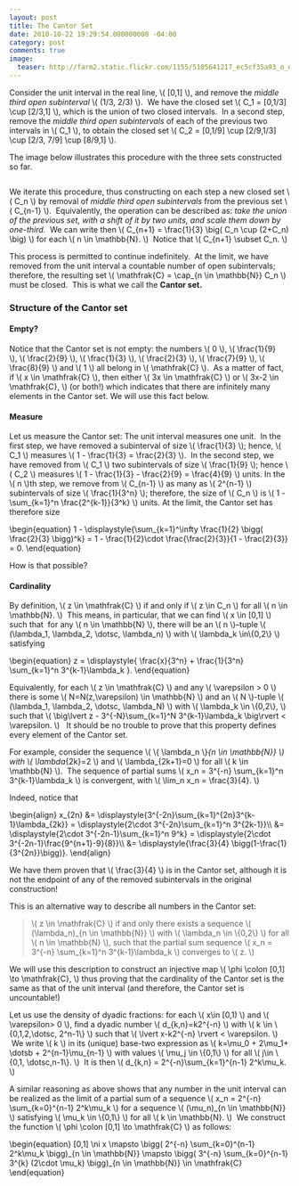 ```yaml
---
layout: post
title: The Cantor Set
date: 2010-10-22 19:29:54.000000000 -04:00
category: post
comments: true
image:
  teaser: http://farm2.static.flickr.com/1155/5105641217_ec5cf35a93_o_d.jpg
---
```


Consider the unit interval in the real line, <span>\\( [0,1] \\)</span>, and remove the *middle third open subinterval* <span>\\( (1/3, 2/3) \\)</span>.  We have the closed set <span>\\( C_1 = [0,1/3] \cup [2/3,1] \\)</span>, which is the union of two closed intervals.  In a second step, remove the *middle third open subintervals* of each of the previous two intervals in <span>\\( C_1 \\)</span>, to obtain the closed set <span>\\( C_2 = [0,1/9] \cup [2/9,1/3] \cup [2/3, 7/9] \cup [8/9,1] \\)</span>.

The image below illustrates this procedure with the three sets constructed so far.

<img style="text-align:center;" title="Three steps into the Cantor set" src="http://farm2.static.flickr.com/1155/5105641217_ec5cf35a93_o_d.jpg" alt="" />

We iterate this procedure, thus constructing on each step a new closed set <span>\\( C_n \\)</span> by removal of *middle third open subintervals* from the previous set <span>\\( C_{n-1} \\)</span>.  Equivalently, the operation can be described as: *take the union of the previous set, with a shift of it by two units, and scale them down by one-third.*  We can write then <span>\\( C_{n+1} = \frac{1}{3} \big( C_n \cup (2+C_n) \big) \\)</span> for each <span>\\( n \in \mathbb{N}. \\)</span>  Notice that <span>\\( C_{n+1} \subset C_n. \\)</span>

This process is permitted to continue indefinitely.  At the limit, we have removed from the unit interval a countable number of open subintervals; therefore, the resulting set <span>\\( \mathfrak{C} = \cap_{n \in \mathbb{N}} C_n \\)</span> must be closed.  This is what we call the **Cantor set.**

### Structure of the Cantor set

#### Empty?

Notice that the Cantor set is not empty: the numbers <span>\\( 0 \\)</span>, <span>\\( \frac{1}{9} \\)</span>, <span>\\( \frac{2}{9} \\)</span>, <span>\\( \frac{1}{3} \\)</span>, <span>\\( \frac{2}{3} \\)</span>, <span>\\( \frac{7}{9} \\)</span>, <span>\\( \frac{8}{9} \\)</span> and <span>\\( 1 \\)</span> all belong in <span>\\( \mathfrak{C} \\)</span>.  As a matter of fact, if <span>\\( x \in \mathfrak{C} \\)</span>, then either <span>\\( 3x \in \mathfrak{C} \\)</span> or <span>\\( 3x-2 \in \mathfrak{C}, \\)</span> (or both!) which indicates that there are infinitely many elements in the Cantor set.  We will use this fact below.

#### Measure

Let us measure the Cantor set: The unit interval measures one unit.  In the first step, we have removed a subinterval of size <span>\\( \frac{1}{3} \\)</span>; hence, <span>\\( C_1 \\)</span> measures <span>\\( 1 - \frac{1}{3} = \frac{2}{3} \\)</span>.  In the second step, we have removed from <span>\\( C_1 \\)</span> two subintervals of size <span>\\( \frac{1}{9} \\)</span>; hence <span>\\( C_2 \\)</span> measures <span>\\( 1 - \frac{1}{3} - \frac{2}{9} = \frac{4}{9} \\)</span> units. In the <span>\\( n \\)</span>th step, we remove from <span>\\( C_{n-1} \\)</span> as many as <span>\\( 2^{n-1} \\)</span> subintervals of size <span>\\( \frac{1}{3^n} \\)</span>; therefore, the size of <span>\\( C_n \\)</span> is <span>\\( 1 - \sum_{k=1}^n \frac{2^{k-1}}{3^k} \\)</span> units.  At the limit, the Cantor set has therefore size

<div>
\begin{equation}
 1 - \displaystyle{\sum_{k=1}^\infty \frac{1}{2} \bigg( \frac{2}{3} \bigg)^k} = 1 - \frac{1}{2}\cdot \frac{\frac{2}{3}}{1 - \frac{2}{3}} = 0. 
 \end{equation}
</div>

How is that possible?

#### Cardinality

By definition, <span>\\( z \in \mathfrak{C} \\)</span> if and only if <span>\\( z \in C_n \\)</span> for all <span>\\( n \in \mathbb{N}. \\)</span>  This means, in particular, that we can find <span>\\( x \in [0,1] \\)</span> such that  for any <span>\\( n \in \mathbb{N} \\)</span>, there will be an <span>\\( n \\)</span>–tuple <span>\\( (\lambda_1, \lambda_2, \dotsc, \lambda_n) \\)</span> with <span>\\( \lambda_k \in\\{0,2\\} \\)</span> satisfying

<div>
\begin{equation}
 z = \displaystyle{ \frac{x}{3^n} + \frac{1}{3^n} \sum_{k=1}^n 3^{k-1}\lambda_k }. 
 \end{equation}
</div>

Equivalently, for each <span>\\( z \in \mathfrak{C} \\)</span> and any <span>\\( \varepsilon > 0 \\)</span> there is some <span>\\( N=N(z,\varepsilon) \in \mathbb{N} \\)</span> and an <span>\\( N \\)</span>-tuple <span>\\( (\lambda_1, \lambda_2, \dotsc, \lambda_N) \\)</span> with <span>\\( \lambda_k \in \\{0,2\\}, \\)</span> such that <span>\\( \big\lvert z - 3^{-N}\sum_{k=1}^N 3^{k-1}\lambda_k \big\rvert < \varepsilon. \\)</span>   It should be no trouble to prove that this property defines every element of the Cantor set.

For example, consider the sequence <span>\\( \\{ \lambda_n \\}_{n \in \mathbb{N}} \\)</span> with <span>\\( \lambda_{2k}=2 \\)</span> and <span>\\( \lambda_{2k+1}=0 \\)</span> for all <span>\\( k \in \mathbb{N} \\)</span>.  The sequence of partial sums <span>\\( x_n = 3^{-n} \sum_{k=1}^n 3^{k-1}\lambda_k \\)</span> is convergent, with <span>\\( \lim_n x_n = \frac{3}{4}. \\)</span>

Indeed, notice that

<div>
\begin{align} 
x_{2n} &= \displaystyle{3^{-2n}\sum_{k=1}^{2n}3^{k-1}\lambda_{2k}} = \displaystyle{2\cdot 3^{-2n}\sum_{k=1}^n 3^{2k-1}}\\
&= \displaystyle{2\cdot 3^{-2n-1}\sum_{k=1}^n 9^k} = \displaystyle{2\cdot 3^{-2n-1}\frac{9^{n+1}-9}{8}}\\
&= \displaystyle{\frac{3}{4} \bigg(1-\frac{1}{3^{2n}}\bigg)}.
\end{align}
</div>

We have them proven that <span>\\( \frac{3}{4} \\)</span> is in the Cantor set, although it is not the endpoint of any of the removed subintervals in the original construction!

This is an alternative way to describe all numbers in the Cantor set:

> \\( z \in \mathfrak{C} \\) if and only there exists a sequence \\( (\lambda\_n)\_{n \in \mathbb{N}} \\) with \\( \lambda_n \in \\{0,2\\} \\) for all \\( n \in \mathbb{N} \\), such that the partial sum sequence \\( x\_n = 3^{-n} \sum\_{k=1}^n 3^{k-1}\lambda_k \\) converges to \\( z. \\)

We will use this description to construct an injective map <span>\\( \phi \colon [0,1] \to \mathfrak{C}, \\)</span> thus proving that the cardinality of the Cantor set is the same as that of the unit interval (and therefore, the Cantor set is uncountable!)

Let us use the density of dyadic fractions: for each <span>\\( x\in [0,1) \\)</span> and <span>\\( \varepsilon> 0 \\)</span>, find a dyadic number <span>\\( d_{k,n}=k2^{-n} \\)</span> with <span>\\( k \in \\{0,1,2,\dotsc, 2^n-1\\} \\)</span> such that <span>\\( \lvert x-k2^{-n} \rvert < \varepsilon. \\)</span>  We write <span>\\( k \\)</span> in its (unique) base-two expression as <span>\\( k=\mu_0 + 2\mu_1+ \dotsb + 2^{n-1}\mu_{n-1} \\)</span> with values <span>\\( \mu_j \in \\{0,1\\} \\)</span> for all <span>\\( j\in \\{0,1, \dotsc,n-1\\}. \\)</span>  It is then <span>\\( d\_{k,n} = 2^{-n}\sum\_{k=1}^{n-1} 2^k\mu\_k. \\)</span>

A similar reasoning as above shows that any number in the unit interval can be realized as the limit of a partial sum of a sequence <span>\\( x_n = 2^{-n} \sum_{k=0}^{n-1} 2^k\mu_k \\)</span> for a sequence <span>\\( (\mu_n)_{n \in \mathbb{N}} \\)</span> satisfying <span>\\( \mu_k \in \\{0,1\\} \\)</span> for all <span>\\( k \in \mathbb{N}. \\)</span>  We construct the function <span>\\( \phi \colon [0,1] \to \mathfrak{C} \\)</span> as follows:

<div>
\begin{equation}
 [0,1] \ni x \mapsto \bigg( 2^{-n} \sum_{k=0}^{n-1} 2^k\mu_k \bigg)_{n \in \mathbb{N}} \mapsto \bigg( 3^{-n} \sum_{k=0}^{n-1} 3^{k} (2\cdot \mu_k) \bigg)_{n \in \mathbb{N}} \in \mathfrak{C}
 \end{equation}
</div>

